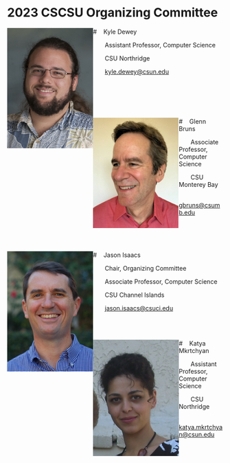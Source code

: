 # 2023 CSCSU Organizing Committee

<img align="left" src="kd.jpg" width="200"/>
# &nbsp;&nbsp;&nbsp;Kyle Dewey

&nbsp;&nbsp;&nbsp;&nbsp;&nbsp;&nbsp; Assistant Professor, Computer Science

&nbsp;&nbsp;&nbsp;&nbsp;&nbsp;&nbsp; CSU Northridge

&nbsp;&nbsp;&nbsp;&nbsp;&nbsp;&nbsp; [kyle.dewey@csun.edu](kyle.dewey@csun.edu) 

<br>
<br>
<br>
<br>
<br>

<img align="left" src="glenn.png" width="200"/> 
# &nbsp;&nbsp;&nbsp;Glenn Bruns

&nbsp;&nbsp;&nbsp;&nbsp;&nbsp;&nbsp; Associate Professor, Computer Science

&nbsp;&nbsp;&nbsp;&nbsp;&nbsp;&nbsp; CSU Monterey Bay

&nbsp;&nbsp;&nbsp;&nbsp;&nbsp;&nbsp; [gbruns@csumb.edu](gbruns@csumb.edu)

<br>
<br>
<br>
<br>

<img align="left" src="jason.jpg" width="200"/>
# &nbsp;&nbsp;&nbsp;Jason Isaacs

&nbsp;&nbsp;&nbsp;&nbsp;&nbsp;&nbsp; Chair, Organizing Committee

&nbsp;&nbsp;&nbsp;&nbsp;&nbsp;&nbsp; Associate Professor, Computer Science

&nbsp;&nbsp;&nbsp;&nbsp;&nbsp;&nbsp; CSU Channel Islands

&nbsp;&nbsp;&nbsp;&nbsp;&nbsp;&nbsp; [jason.isaacs@csuci.edu](jason.isaacs@csuci.edu)

<br>
<br>
<br>

<img align="left" src="km.png" width="200"/>
# &nbsp;&nbsp;&nbsp;Katya Mkrtchyan

&nbsp;&nbsp;&nbsp;&nbsp;&nbsp;&nbsp; Assistant Professor, Computer Science

&nbsp;&nbsp;&nbsp;&nbsp;&nbsp;&nbsp; CSU Northridge

&nbsp;&nbsp;&nbsp;&nbsp;&nbsp;&nbsp; [katya.mkrtchyan@csun.edu](katya.mkrtchyan@csun.edu)